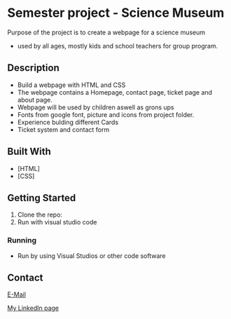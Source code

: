 # Semester project - Science Museum

Purpose of the project is to create a webpage for a science museum
- used by all ages, mostly kids and school teachers for group program. 

## Description

* Build a webpage with HTML and CSS
* The webpage contains a Homepage, contact page, ticket page and about page.
* Webpage will be used by children aswell as grons ups
* Fonts from google font, picture and icons from project folder.
* Experience bulding different Cards
* Ticket system and contact form

## Built With
- [HTML]
- [CSS]

## Getting Started
1. Clone the repo:
2. Run with visual studio code

### Running

- Run by using Visual Studios or other code software


## Contact

[E-Mail](johan.frederic@outlook.com)

[My LinkedIn page](https://www.linkedin.com/in/johan-frederic-aas-haug-10ba46228/)
